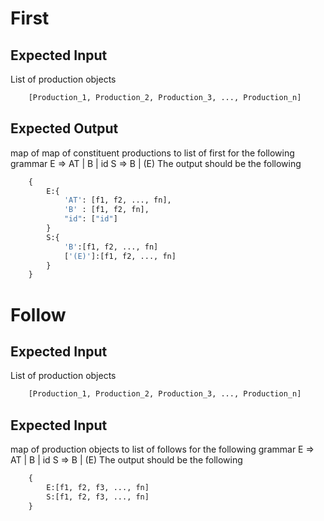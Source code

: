 
# First
## Expected Input

List of production objects
```python
    [Production_1, Production_2, Production_3, ..., Production_n]
```
## Expected Output
map of map of constituent productions to list of first
for the following grammar
    E => AT | B | id
    S => B | (E)
The output should be the following
```python
    {
        E:{
            'AT': [f1, f2, ..., fn],
            'B' : [f1, f2, fn],
            "id": ["id"]
        }
        S:{
            'B':[f1, f2, ..., fn]
            ['(E)']:[f1, f2, ..., fn]
        }
    }
```
# Follow
## Expected Input
List of production objects
```python
    [Production_1, Production_2, Production_3, ..., Production_n]
```
## Expected Input
map of production objects to list of follows
for the following grammar
    E => AT | B | id
    S => B | (E)
The output should be the following
```python
    {
        E:[f1, f2, f3, ..., fn]
        S:[f1, f2, f3, ..., fn]
    }
```


